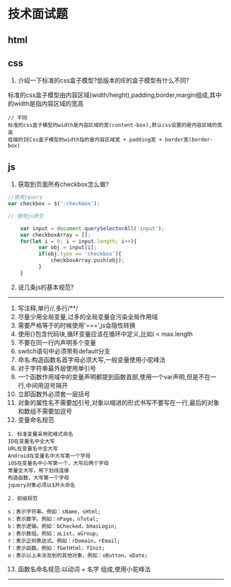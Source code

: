 # 技术面试题

## html

## css

1. 介绍一下标准的css盒子模型?低版本的IE的盒子模型有什么不同?

标准的css盒子模型由内容区域(width/height),padding,border,margin组成,其中的width是指内容区域的宽高

```
// 不同
标准的css盒子模型的width是内容区域的宽(content-box),默认css设置的是内容区域的宽高
低端的IECss盒子模型的width指的是内容区域宽 + padding宽 + border宽(border-box)
```


## js

1. 获取到页面所有checkbox怎么做?

```js
//使用jquery
var checkbox = $(':checkbox');

// 使用js原生

    var input = document.querySelectorAll('input');
    var checkboxArray = [];
    for(let i = 0; i < input.length; i++){
          var obj = input[i];
          if(obj.type == 'checkbox'){
              checkboxArray.push(obj);
          }
    }

```

2. 说几条js的基本规范?

***
1. 写注释,单行//,多行/**/
2. 尽量少用全局变量,过多的全局变量会污染全局作用域
3. 需要严格等于的时候使用'===',js会隐性转换
4. 使用{}包含代码块,循环变量应该在循环中定义,比如i < max.length
5. 不要在同一行内声明多个变量
6. switch语句中必须带有default分支
7. 命名:构造函数名首字母必须大写,一般变量使用小驼峰法
8. 对于字符串最外层使用单引号
9. 一个函数作用域中的变量声明都提到函数首部,使用一个var声明,但是不在一行,中间用逗号隔开
10. 立即函数外必须套一层括号
11. 对象的属性名不需要加引号,对象以缩进的形式书写不要写在一行,最后的对象和数组不需要加逗号
12. 变量命名规范
```
1. 标准变量采用驼峰式命名
ID在变量名中全大写
URL在变量名中全大写
Android在变量名中大写第一个字母
iOS在变量名中小写第一个，大写后两个字母
常量全大写，用下划线连接
构造函数，大写第一个字母
jquery对象必须以$开头命名

2. 前缀规范

s：表示字符串。例如：sName，sHtml;
n：表示数字。例如：nPage，nTotal;
b：表示逻辑。例如：bChecked，bHasLogin;
a：表示数组。例如：aList，aGroup;
r：表示正则表达式。例如：rDomain，rEmail;
f：表示函数。例如：fGetHtml，fInit;
o：表示以上未涉及到的其他对象，例如：oButton，oDate;
```

13. 函数名命名规范:以动词 + 名字 组成,使用小驼峰法
***
